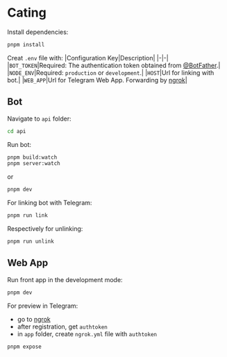 # Cating

Install dependencies:
```bash
pnpm install
```
Creat `.env` file with: 
|Configuration Key|Description|
|-|-|
|`BOT_TOKEN`|Required: The authentication token obtained from [@BotFather](https://t.me/BotFather).|
|`NODE_ENV`|Required: `production` or `development`.|
|`HOST`|Url for linking with bot.|
|`WEB_APP`|Url for Telegram Web App. Forwarding by [ngrok](https://ngrok.com/)|

## Bot
Navigate to `api` folder:
```bash
cd api
```
Run bot:
```bash
pnpm build:watch
pnpm server:watch
```
or 

```bash
pnpm dev
```

For linking bot with Telegram:

```bash
pnpm run link
```
Respectively for unlinking:

```bash
pnpm run unlink
```


## Web App

Run front app in the development mode:

```bash
pnpm dev
```

For preview in Telegram:
 - go to [ngrok](https://ngrok.com/) 
 - after registration, get `authtoken`
 - in `app` folder, create `ngrok.yml` file with `authtoken`

```bash
pnpm expose
```
